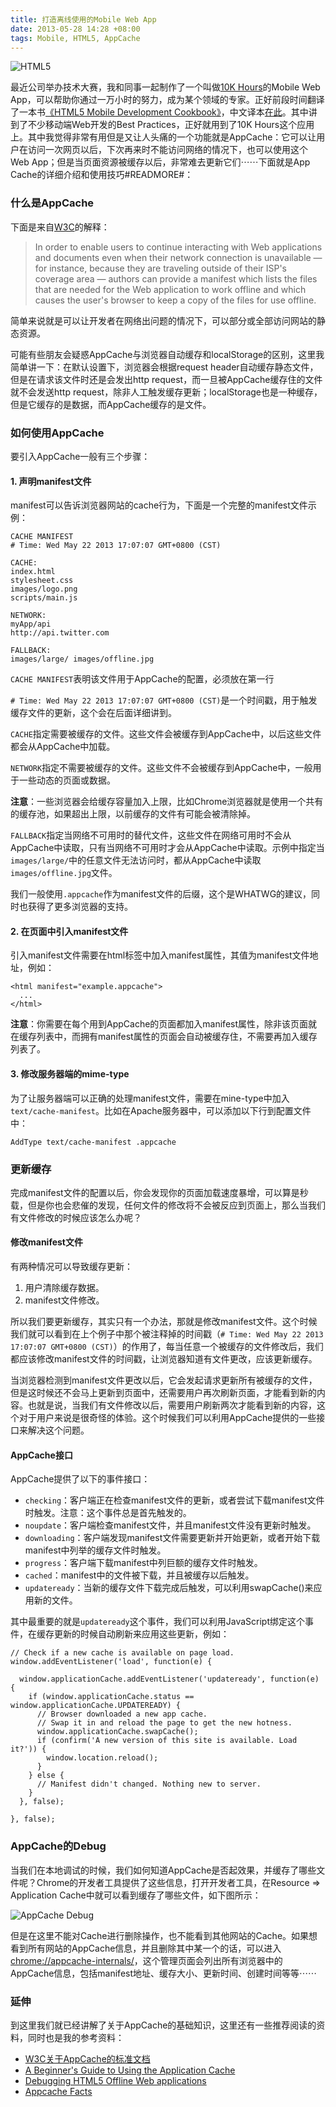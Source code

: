 ```yaml
---
title: 打造离线使用的Mobile Web App
date: 2013-05-28 14:28 +08:00
tags: Mobile, HTML5, AppCache
---
```


![HTML5](appcache/html5.png "HTML5")

最近公司举办技术大赛，我和同事一起制作了一个叫做[10K Hours](http://10khours.me)的Mobile Web App，可以帮助你通过一万小时的努力，成为某个领域的专家。正好前段时间翻译了一本书[《HTML5 Mobile Development Cookbook》](http://book.douban.com/subject/10580867/)，中文译本[在此](http://book.douban.com/subject/24706036/)。其中讲到了不少移动端Web开发的Best Practices，正好就用到了10K Hours这个应用上。其中我觉得非常有用但是又让人头痛的一个功能就是AppCache：它可以让用户在访问一次网页以后，下次再来时不能访问网络的情况下，也可以使用这个Web App；但是当页面资源被缓存以后，非常难去更新它们⋯⋯下面就是App Cache的详细介绍和使用技巧#READMORE#：

### 什么是AppCache

下面是来自[W3C](http://www.w3.org/TR/2011/WD-html5-20110525/offline.html)的解释：

> In order to enable users to continue interacting with Web applications and documents even when their network connection is unavailable — for instance, because they are traveling outside of their ISP's coverage area — authors can provide a manifest which lists the files that are needed for the Web application to work offline and which causes the user's browser to keep a copy of the files for use offline.

简单来说就是可以让开发者在网络出问题的情况下，可以部分或全部访问网站的静态资源。

可能有些朋友会疑惑AppCache与浏览器自动缓存和localStorage的区别，这里我简单讲一下：在默认设置下，浏览器会根据request header自动缓存静态文件，但是在请求该文件时还是会发出http request，而一旦被AppCache缓存住的文件就不会发送http request，除非人工触发缓存更新；localStorage也是一种缓存，但是它缓存的是数据，而AppCache缓存的是文件。

### 如何使用AppCache

要引入AppCache一般有三个步骤：

#### 1. 声明manifest文件

manifest可以告诉浏览器网站的cache行为，下面是一个完整的manifest文件示例：

	CACHE MANIFEST
	# Time: Wed May 22 2013 17:07:07 GMT+0800 (CST)

	CACHE:
	index.html
	stylesheet.css
	images/logo.png
	scripts/main.js

	NETWORK:
	myApp/api
	http://api.twitter.com

	FALLBACK:
	images/large/ images/offline.jpg

`CACHE MANIFEST`表明该文件用于AppCache的配置，必须放在第一行

`# Time: Wed May 22 2013 17:07:07 GMT+0800 (CST)`是一个时间戳，用于触发缓存文件的更新，这个会在后面详细讲到。

`CACHE`指定需要被缓存的文件。这些文件会被缓存到AppCache中，以后这些文件都会从AppCache中加载。

`NETWORK`指定不需要被缓存的文件。这些文件不会被缓存到AppCache中，一般用于一些动态的页面或数据。

**注意**：一些浏览器会给缓存容量加入上限，比如Chrome浏览器就是使用一个共有的缓存池，如果超出上限，以前缓存的文件有可能会被清除掉。

`FALLBACK`指定当网络不可用时的替代文件，这些文件在网络可用时不会从AppCache中读取，只有当网络不可用时才会从AppCache中读取。示例中指定当`images/large/`中的任意文件无法访问时，都从AppCache中读取`images/offline.jpg`文件。

我们一般使用`.appcache`作为manifest文件的后缀，这个是WHATWG的建议，同时也获得了更多浏览器的支持。

#### 2. 在页面中引入manifest文件

引入manifest文件需要在html标签中加入manifest属性，其值为manifest文件地址，例如：

	<html manifest="example.appcache">
	  ...
	</html>

**注意**：你需要在每个用到AppCache的页面都加入manifest属性，除非该页面就在缓存列表中，而拥有manifest属性的页面会自动被缓存住，不需要再加入缓存列表了。

#### 3. 修改服务器端的mime-type

为了让服务器端可以正确的处理manifest文件，需要在mine-type中加入`text/cache-manifest`。比如在Apache服务器中，可以添加以下行到配置文件中：

	AddType text/cache-manifest .appcache

### 更新缓存

完成manifest文件的配置以后，你会发现你的页面加载速度暴增，可以算是秒载，但是你也会悲催的发现，任何文件的修改将不会被反应到页面上，那么当我们有文件修改的时候应该怎么办呢？

#### 修改manifest文件

有两种情况可以导致缓存更新：

1. 用户清除缓存数据。
2. manifest文件修改。

所以我们要更新缓存，其实只有一个办法，那就是修改manifest文件。这个时候我们就可以看到在上个例子中那个被注释掉的时间戳（`# Time: Wed May 22 2013 17:07:07 GMT+0800 (CST)`）的作用了，每当任意一个被缓存的文件修改后，我们都应该修改manifest文件的时间戳，让浏览器知道有文件更改，应该更新缓存。

当浏览器检测到manifest文件更改以后，它会发起请求更新所有被缓存的文件，但是这时候还不会马上更新到页面中，还需要用户再次刷新页面，才能看到新的内容。也就是说，当我们有文件修改以后，需要用户刷新两次才能看到新的内容，这个对于用户来说是很奇怪的体验。这个时候我们可以利用AppCache提供的一些接口来解决这个问题。

#### AppCache接口

AppCache提供了以下的事件接口：

* `checking`：客户端正在检查manifest文件的更新，或者尝试下载manifest文件时触发。注意：这个事件总是首先触发的。
* `noupdate`：客户端检查manifest文件，并且manifest文件没有更新时触发。
* `downloading`：客户端发现manifest文件需要更新并开始更新，或者开始下载manifest中列举的缓存文件时触发。
* `progress`：客户端下载manifest中列巨额的缓存文件时触发。
* `cached`：manifest中的文件被下载，并且被缓存以后触发。
* `updateready`：当新的缓存文件下载完成后触发，可以利用swapCache()来应用新的文件。

其中最重要的就是`updateready`这个事件，我们可以利用JavaScript绑定这个事件，在缓存更新的时候自动刷新来应用这些更新，例如：

	// Check if a new cache is available on page load.
	window.addEventListener('load', function(e) {
	
	  window.applicationCache.addEventListener('updateready', function(e) {
	    if (window.applicationCache.status == window.applicationCache.UPDATEREADY) {
	      // Browser downloaded a new app cache.
	      // Swap it in and reload the page to get the new hotness.
	      window.applicationCache.swapCache();
	      if (confirm('A new version of this site is available. Load it?')) {
	        window.location.reload();
	      }
	    } else {
	      // Manifest didn't changed. Nothing new to server.
	    }
	  }, false);
	  
	}, false);

### AppCache的Debug

当我们在本地调试的时候，我们如何知道AppCache是否起效果，并缓存了哪些文件呢？Chrome的开发者工具提供了这些信息，打开开发者工具，在Resource => Application Cache中就可以看到缓存了哪些文件，如下图所示：

![AppCache Debug](appcache/debug.png "AppCache Debug")

但是在这里不能对Cache进行删除操作，也不能看到其他网站的Cache。如果想看到所有网站的AppCache信息，并且删除其中某一个的话，可以进入[chrome://appcache-internals/](chrome://appcache-internals/)，这个管理页面会列出所有浏览器中的AppCache信息，包括manifest地址、缓存大小、更新时间、创建时间等等⋯⋯

### 延伸

到这里我们就已经讲解了关于AppCache的基础知识，这里还有一些推荐阅读的资料，同时也是我的参考资料：

* [W3C关于AppCache的标准文档](http://www.w3.org/TR/2011/WD-html5-20110525/offline.html)
* [A Beginner's Guide to Using the Application Cache](http://www.html5rocks.com/en/tutorials/appcache/beginner/)
* [Debugging HTML5 Offline Web applications](http://blog.christian-heindel.de/2011/10/25/debugging-html5-offline-web-applications/)
* [Appcache Facts](http://appcachefacts.info/)